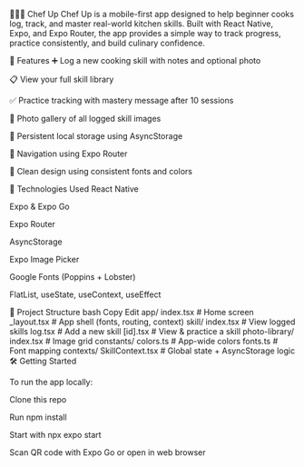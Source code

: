 👩🏽‍🍳 Chef Up
Chef Up is a mobile-first app designed to help beginner cooks log, track, and master real-world kitchen skills. Built with React Native, Expo, and Expo Router, the app provides a simple way to track progress, practice consistently, and build culinary confidence.

📱 Features
➕ Log a new cooking skill with notes and optional photo

📋 View your full skill library

✅ Practice tracking with mastery message after 10 sessions

📸 Photo gallery of all logged skill images

💾 Persistent local storage using AsyncStorage

🧭 Navigation using Expo Router

🌈 Clean design using consistent fonts and colors

🚀 Technologies Used
React Native

Expo & Expo Go

Expo Router

AsyncStorage

Expo Image Picker

Google Fonts (Poppins + Lobster)

FlatList, useState, useContext, useEffect

📁 Project Structure
bash
Copy
Edit
app/
  index.tsx               # Home screen
  _layout.tsx             # App shell (fonts, routing, context)
  skill/
    index.tsx             # View logged skills
    log.tsx               # Add a new skill
    [id].tsx              # View & practice a skill
  photo-library/
    index.tsx             # Image grid
constants/
  colors.ts               # App-wide colors
  fonts.ts                # Font mapping
contexts/
  SkillContext.tsx        # Global state + AsyncStorage logic
🛠 Getting Started

To run the app locally:

Clone this repo

Run npm install

Start with npx expo start

Scan QR code with Expo Go or open in web browser
